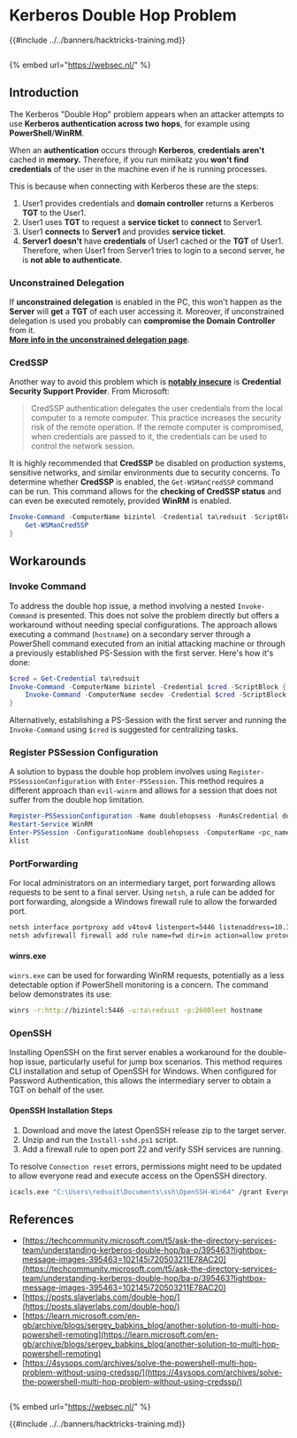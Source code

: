 # Kerberos Double Hop Problem

{{#include ../../banners/hacktricks-training.md}}

<figure><img src="https://pentest.eu/RENDER_WebSec_10fps_21sec_9MB_29042024.gif" alt=""><figcaption></figcaption></figure>

{% embed url="https://websec.nl/" %}

## Introduction

The Kerberos "Double Hop" problem appears when an attacker attempts to use **Kerberos authentication across two** **hops**, for example using **PowerShell**/**WinRM**.

When an **authentication** occurs through **Kerberos**, **credentials** **aren't** cached in **memory.** Therefore, if you run mimikatz you **won't find credentials** of the user in the machine even if he is running processes.

This is because when connecting with Kerberos these are the steps:

1. User1 provides credentials and **domain controller** returns a Kerberos **TGT** to the User1.
2. User1 uses **TGT** to request a **service ticket** to **connect** to Server1.
3. User1 **connects** to **Server1** and provides **service ticket**.
4. **Server1** **doesn't** have **credentials** of User1 cached or the **TGT** of User1. Therefore, when User1 from Server1 tries to login to a second server, he is **not able to authenticate**.

### Unconstrained Delegation

If **unconstrained delegation** is enabled in the PC, this won't happen as the **Server** will **get** a **TGT** of each user accessing it. Moreover, if unconstrained delegation is used you probably can **compromise the Domain Controller** from it.\
[**More info in the unconstrained delegation page**](unconstrained-delegation.md).

### CredSSP

Another way to avoid this problem which is [**notably insecure**](https://docs.microsoft.com/en-us/powershell/module/microsoft.wsman.management/enable-wsmancredssp?view=powershell-7) is **Credential Security Support Provider**. From Microsoft:

> CredSSP authentication delegates the user credentials from the local computer to a remote computer. This practice increases the security risk of the remote operation. If the remote computer is compromised, when credentials are passed to it, the credentials can be used to control the network session.

It is highly recommended that **CredSSP** be disabled on production systems, sensitive networks, and similar environments due to security concerns. To determine whether **CredSSP** is enabled, the `Get-WSManCredSSP` command can be run. This command allows for the **checking of CredSSP status** and can even be executed remotely, provided **WinRM** is enabled.

```powershell
Invoke-Command -ComputerName bizintel -Credential ta\redsuit -ScriptBlock {
    Get-WSManCredSSP
}
```

## Workarounds

### Invoke Command

To address the double hop issue, a method involving a nested `Invoke-Command` is presented. This does not solve the problem directly but offers a workaround without needing special configurations. The approach allows executing a command (`hostname`) on a secondary server through a PowerShell command executed from an initial attacking machine or through a previously established PS-Session with the first server. Here's how it's done:

```powershell
$cred = Get-Credential ta\redsuit
Invoke-Command -ComputerName bizintel -Credential $cred -ScriptBlock {
    Invoke-Command -ComputerName secdev -Credential $cred -ScriptBlock {hostname}
}
```

Alternatively, establishing a PS-Session with the first server and running the `Invoke-Command` using `$cred` is suggested for centralizing tasks.

### Register PSSession Configuration

A solution to bypass the double hop problem involves using `Register-PSSessionConfiguration` with `Enter-PSSession`. This method requires a different approach than `evil-winrm` and allows for a session that does not suffer from the double hop limitation.

```powershell
Register-PSSessionConfiguration -Name doublehopsess -RunAsCredential domain_name\username
Restart-Service WinRM
Enter-PSSession -ConfigurationName doublehopsess -ComputerName <pc_name> -Credential domain_name\username
klist
```

### PortForwarding

For local administrators on an intermediary target, port forwarding allows requests to be sent to a final server. Using `netsh`, a rule can be added for port forwarding, alongside a Windows firewall rule to allow the forwarded port.

```bash
netsh interface portproxy add v4tov4 listenport=5446 listenaddress=10.35.8.17 connectport=5985 connectaddress=10.35.8.23
netsh advfirewall firewall add rule name=fwd dir=in action=allow protocol=TCP localport=5446
```

#### winrs.exe

`winrs.exe` can be used for forwarding WinRM requests, potentially as a less detectable option if PowerShell monitoring is a concern. The command below demonstrates its use:

```bash
winrs -r:http://bizintel:5446 -u:ta\redsuit -p:2600leet hostname
```

### OpenSSH

Installing OpenSSH on the first server enables a workaround for the double-hop issue, particularly useful for jump box scenarios. This method requires CLI installation and setup of OpenSSH for Windows. When configured for Password Authentication, this allows the intermediary server to obtain a TGT on behalf of the user.

#### OpenSSH Installation Steps

1. Download and move the latest OpenSSH release zip to the target server.
2. Unzip and run the `Install-sshd.ps1` script.
3. Add a firewall rule to open port 22 and verify SSH services are running.

To resolve `Connection reset` errors, permissions might need to be updated to allow everyone read and execute access on the OpenSSH directory.

```bash
icacls.exe "C:\Users\redsuit\Documents\ssh\OpenSSH-Win64" /grant Everyone:RX /T
```

## References

- [https://techcommunity.microsoft.com/t5/ask-the-directory-services-team/understanding-kerberos-double-hop/ba-p/395463?lightbox-message-images-395463=102145i720503211E78AC20](https://techcommunity.microsoft.com/t5/ask-the-directory-services-team/understanding-kerberos-double-hop/ba-p/395463?lightbox-message-images-395463=102145i720503211E78AC20)
- [https://posts.slayerlabs.com/double-hop/](https://posts.slayerlabs.com/double-hop/)
- [https://learn.microsoft.com/en-gb/archive/blogs/sergey_babkins_blog/another-solution-to-multi-hop-powershell-remoting](https://learn.microsoft.com/en-gb/archive/blogs/sergey_babkins_blog/another-solution-to-multi-hop-powershell-remoting)
- [https://4sysops.com/archives/solve-the-powershell-multi-hop-problem-without-using-credssp/](https://4sysops.com/archives/solve-the-powershell-multi-hop-problem-without-using-credssp/)

<figure><img src="https://pentest.eu/RENDER_WebSec_10fps_21sec_9MB_29042024.gif" alt=""><figcaption></figcaption></figure>

{% embed url="https://websec.nl/" %}

{{#include ../../banners/hacktricks-training.md}}


